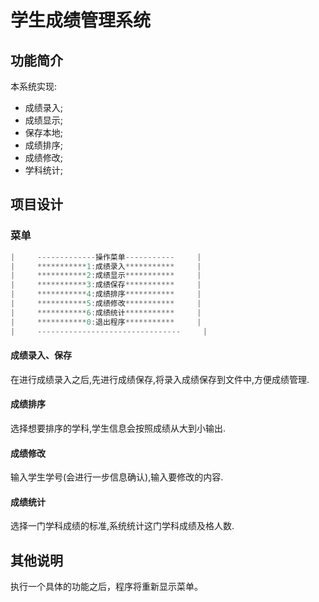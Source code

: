 学生成绩管理系统
=====
功能简介
-----
本系统实现:
* 成绩录入;
* 成绩显示;
* 保存本地;
* 成绩排序;
* 成绩修改;
* 学科统计;


项目设计
-----
### 菜单
```C
|     -------------操作菜单-----------     |
|     ***********1:成绩录入***********     |
|     ***********2:成绩显示***********     |
|     ***********3:成绩保存***********     |
|     ***********4:成绩排序***********     |
|     ***********5:成绩修改***********     |
|     ***********6:成绩统计***********     |
|     ***********0:退出程序***********     |
|     --------------------------------     |
```
####  成绩录入、保存
在进行成绩录入之后,先进行成绩保存,将录入成绩保存到文件中,方便成绩管理.
####  成绩排序
选择想要排序的学科,学生信息会按照成绩从大到小输出.
####  成绩修改
输入学生学号(会进行一步信息确认),输入要修改的内容.
####  成绩统计
选择一门学科成绩的标准,系统统计这门学科成绩及格人数.

其他说明
-----
执行一个具体的功能之后，程序将重新显示菜单。

